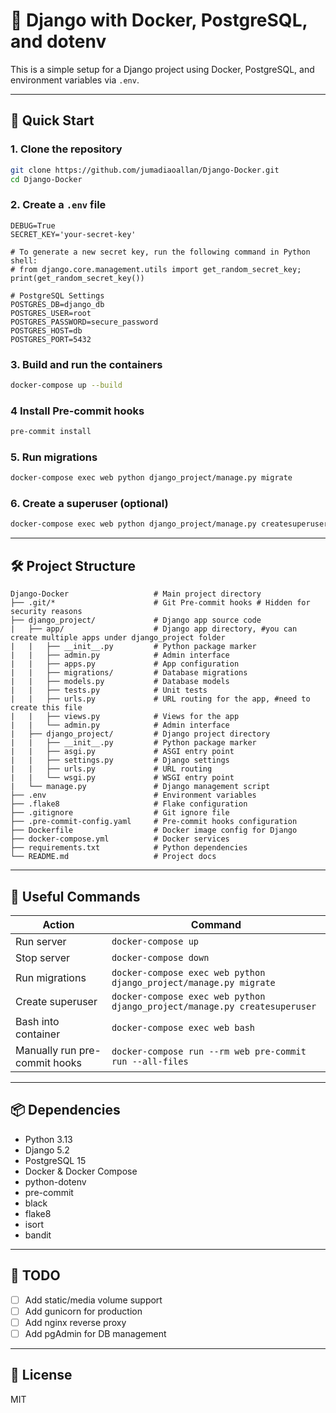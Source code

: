 # 🐳 Django with Docker, PostgreSQL, and dotenv

This is a simple setup for a Django project using Docker, PostgreSQL, and environment variables via `.env`.

---

## 🚀 Quick Start

### 1. Clone the repository
```bash
git clone https://github.com/jumadiaoallan/Django-Docker.git
cd Django-Docker
```

### 2. Create a `.env` file
```env
DEBUG=True
SECRET_KEY='your-secret-key'

# To generate a new secret key, run the following command in Python shell:
# from django.core.management.utils import get_random_secret_key; print(get_random_secret_key())

# PostgreSQL Settings
POSTGRES_DB=django_db
POSTGRES_USER=root
POSTGRES_PASSWORD=secure_password
POSTGRES_HOST=db
POSTGRES_PORT=5432
```

### 3. Build and run the containers
```bash
docker-compose up --build
```

### 4 Install Pre-commit hooks
```bash
pre-commit install
```

### 5. Run migrations
```bash
docker-compose exec web python django_project/manage.py migrate
```

### 6. Create a superuser (optional)
```bash
docker-compose exec web python django_project/manage.py createsuperuser
```

---

## 🛠 Project Structure

```
Django-Docker                   # Main project directory
├── .git/*                      # Git Pre-commit hooks # Hidden for security reasons
├── django_project/             # Django app source code
|   ├── app/                    # Django app directory, #you can create multiple apps under django_project folder
|   |   ├── __init__.py         # Python package marker
|   |   ├── admin.py            # Admin interface
|   |   ├── apps.py             # App configuration
|   |   ├── migrations/         # Database migrations
|   |   ├── models.py           # Database models
|   |   ├── tests.py            # Unit tests
|   |   ├── urls.py             # URL routing for the app, #need to create this file
|   |   ├── views.py            # Views for the app
|   |   └── admin.py            # Admin interface
|   ├── django_project/         # Django project directory
|   |   ├── __init__.py         # Python package marker
|   |   ├── asgi.py             # ASGI entry point
|   |   ├── settings.py         # Django settings
|   |   ├── urls.py             # URL routing
|   |   └── wsgi.py             # WSGI entry point
|   └── manage.py               # Django management script
├── .env                        # Environment variables
├── .flake8                     # Flake configuration
├── .gitignore                  # Git ignore file
├── .pre-commit-config.yaml     # Pre-commit hooks configuration
├── Dockerfile                  # Docker image config for Django
├── docker-compose.yml          # Docker services
├── requirements.txt            # Python dependencies
└── README.md                   # Project docs
```

---

## 🧪 Useful Commands

| Action | Command |
|--------|---------|
| Run server | `docker-compose up` |
| Stop server | `docker-compose down` |
| Run migrations | `docker-compose exec web python django_project/manage.py migrate` |
| Create superuser | `docker-compose exec web python django_project/manage.py createsuperuser` |
| Bash into container | `docker-compose exec web bash` |
| Manually run pre-commit hooks | `docker-compose run --rm web pre-commit run --all-files` |

---

## 📦 Dependencies

- Python 3.13
- Django 5.2
- PostgreSQL 15
- Docker & Docker Compose
- python-dotenv
- pre-commit
- black
- flake8
- isort
- bandit
---

## 🧹 TODO

- [ ] Add static/media volume support
- [ ] Add gunicorn for production
- [ ] Add nginx reverse proxy
- [ ] Add pgAdmin for DB management

---

## 📄 License

MIT
